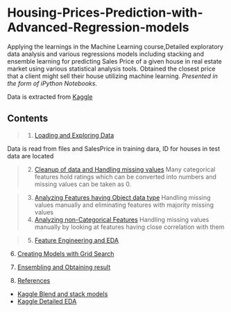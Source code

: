 # Housing-Prices-Prediction-with-Advanced-Regression-models
Applying the learnings in the Machine Learning course,Detailed exploratory data analysis and various regressions models including stacking and ensemble learning for predicting Sales Price of a given house in real estate market using various statistical analysis tools. Obtained the closest price that a client might sell their house utilizing machine learning.
*Presented in the form of iPython Notebooks.*

Data is extracted from [Kaggle](https://www.kaggle.com/c/home-data-for-ml-course/data)

## Contents

> 1. <a href='https://github.com/naureen20/Housing-Prices-Prediction-with-Advanced-Regression-models/house price all regression models_.ipynb#1. Loading and Exploring Data'>Loading and Exploring Data</a>

  Data is read from files and SalesPrice in training dara, ID for houses in test data are located
  
>2. <a href='#step2'>Cleanup of data and Handling missing values</a>
  Many categorical features hold ratings which can be converted into numbers and missing values can be taken as 0. 
  
>3. <a href='#step3'>Analyzing Features having Object data type</a>
  Handling missing values manually and eliminating features with majority missing values
>4. <a href='#step4'>Analyzing non-Categorical Features</a>
  Handling missing values manually by looking at features having close correlation with them
  
>5. <a href='#step5'>Feature Engineering and EDA

6. <a href='#step6'>Creating Models with Grid Search</a>

7. <a href='#step7'>Ensembling and Obtaining result</a>
8. <a href='#step8'>References</a>
* [Kaggle Blend and stack models](https://www.kaggle.com/itslek/blend-stack-lr-gb-0-10649-house-prices-v57)
* [Kaggle Detailed EDA](https://www.kaggle.com/erikbruin/house-prices-lasso-xgboost-and-a-detailed-eda)
